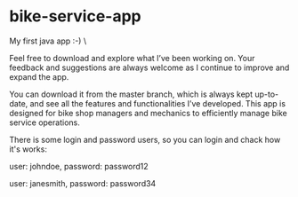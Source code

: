 # bike-service-app

My first java app :-)
\

Feel free to download and explore what I’ve been working on. 
Your feedback and suggestions are always welcome as I continue 
to improve and expand the app.

You can download it from the master branch, which is always kept up-to-date, and see all the features and functionalities I’ve developed. This app is designed for bike shop managers and mechanics to efficiently manage bike service operations.

There is some login and password users, so you can login and chack how it's works:


user: johndoe, password: password12

user: janesmith, password: password34
